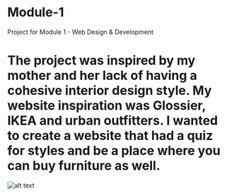 # Module-1
Project for Module 1 - Web Design &amp; Development 
# The project was inspired by my mother and her lack of having a cohesive interior design style. My website inspiration was Glossier, IKEA and urban outfitters. I wanted to create a website that had a quiz for styles and be a place where you can buy furniture as well.

![alt text](https://github.com/liapia99/Module-1/blob/main/HUSE-/Screen%20Shot%202022-02-14%20at%204.36.20%20PM.png?raw=true) 
